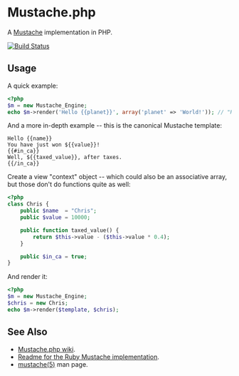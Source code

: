 Mustache.php
============

A [Mustache](http://mustache.github.com/) implementation in PHP.

[![Build Status](https://secure.travis-ci.org/bobthecow/mustache.php.png?branch=dev)](http://travis-ci.org/bobthecow/mustache.php)

Usage
-----

A quick example:

```php
<?php
$m = new Mustache_Engine;
echo $m->render('Hello {{planet}}', array('planet' => 'World!')); // "Hello World!"
```


And a more in-depth example -- this is the canonical Mustache template:

```html+jinja
Hello {{name}}
You have just won ${{value}}!
{{#in_ca}}
Well, ${{taxed_value}}, after taxes.
{{/in_ca}}
```


Create a view "context" object -- which could also be an associative array, but those don't do functions quite as well:

```php
<?php
class Chris {
    public $name  = "Chris";
    public $value = 10000;

    public function taxed_value() {
        return $this->value - ($this->value * 0.4);
    }

    public $in_ca = true;
}
```


And render it:

```php
<?php
$m = new Mustache_Engine;
$chris = new Chris;
echo $m->render($template, $chris);
```


See Also
--------

 * [Mustache.php wiki](https://github.com/bobthecow/mustache.php/wiki/Home).
 * [Readme for the Ruby Mustache implementation](http://github.com/defunkt/mustache/blob/master/README.md).
 * [mustache(5)](http://mustache.github.com/mustache.5.html) man page.
